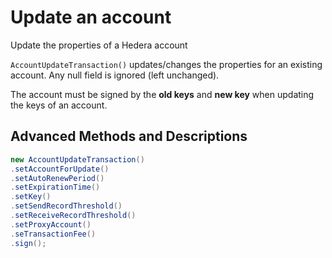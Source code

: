 # Update an account

Update the properties of a Hedera account

`AccountUpdateTransaction()` updates/changes the properties for an existing account. Any null field is ignored \(left unchanged\).

The account must be signed by the **old keys** and **new key** when updating the keys of an account.

## Advanced Methods and Descriptions <a id="advanced-methods-and-descriptions"></a>

```java
new AccountUpdateTransaction()
.setAccountForUpdate()  
.setAutoRenewPeriod()  
.setExpirationTime()  
.setKey()  
.setSendRecordThreshold()  
.setReceiveRecordThreshold()  
.setProxyAccount()  
.seTransactionFee()  
.sign();

```

